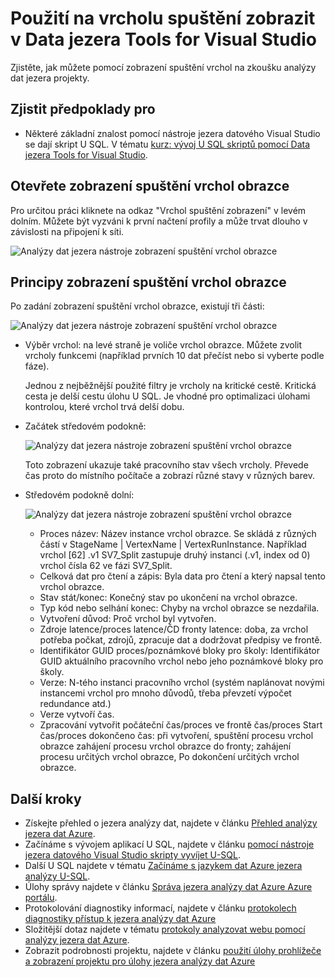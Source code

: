 <properties 
   pageTitle="Použití zobrazení spuštění vrchol obrazce v nástrojích jezera dat for Visual Studio | Microsoft Azure" 
   description="Zjistěte, jak můžete pomocí zobrazení spuštění vrcholu k projektům analýzy dat jezera zkušebních." 
   services="data-lake-analytics" 
   documentationCenter="" 
   authors="mumian" 
   manager="jhubbard" 
   editor="cgronlun"/>
 
<tags
   ms.service="data-lake-analytics"
   ms.devlang="na"
   ms.topic="article"
   ms.tgt_pltfrm="na"
   ms.workload="big-data" 
   ms.date="10/13/2016"
   ms.author="jgao"/>

# <a name="use-the-vertex-execution-view-in-data-lake-tools-for-visual-studio"></a>Použití na vrcholu spuštění zobrazit v Data jezera Tools for Visual Studio

Zjistěte, jak můžete pomocí zobrazení spuštění vrchol na zkoušku analýzy dat jezera projekty.

## <a name="prerequisites"></a>Zjistit předpoklady pro

- Některé základní znalost pomocí nástroje jezera datového Visual Studio se dají skript U SQL.  V tématu [kurz: vývoj U SQL skriptů pomocí Data jezera Tools for Visual Studio](data-lake-analytics-data-lake-tools-get-started.md).

## <a name="open-the-vertex-execution-view"></a>Otevřete zobrazení spuštění vrchol obrazce

Pro určitou práci kliknete na odkaz "Vrchol spuštění zobrazení" v levém dolním. Můžete být vyzváni k první načtení profily a může trvat dlouho v závislosti na připojení k síti.

![Analýzy dat jezera nástroje zobrazení spuštění vrchol obrazce](./media/data-lake-analytics-data-lake-tools-use-vertex-execution-view/data-lake-tools-open-vertex-execution-view.png)

## <a name="understand-vertex-execution-view"></a>Principy zobrazení spuštění vrchol obrazce

Po zadání zobrazení spuštění vrchol obrazce, existují tři části:

![Analýzy dat jezera nástroje zobrazení spuštění vrchol obrazce](./media/data-lake-analytics-data-lake-tools-use-vertex-execution-view/data-lake-tools-vertex-execution-view.png)

- Výběr vrchol: na levé straně je voliče vrchol obrazce.  Můžete zvolit vrcholy funkcemi (například prvních 10 dat přečíst nebo si vyberte podle fáze).

    Jednou z nejběžnější použité filtry je vrcholy na kritické cestě. Kritická cesta je delší cestu úlohu U SQL. Je vhodné pro optimalizaci úlohami kontrolou, které vrchol trvá delší dobu.

- Začátek středovém podokně:

    ![Analýzy dat jezera nástroje zobrazení spuštění vrchol obrazce](./media/data-lake-analytics-data-lake-tools-use-vertex-execution-view/data-lake-tools-vertex-execution-view-pane2.png)

    Toto zobrazení ukazuje také pracovního stav všech vrcholy. Převede čas proto do místního počítače a zobrazí různé stavy v různých barev.

- Středovém podokně dolní:

    ![Analýzy dat jezera nástroje zobrazení spuštění vrchol obrazce](./media/data-lake-analytics-data-lake-tools-use-vertex-execution-view/data-lake-tools-vertex-execution-view-pane3.png)

    - Proces název: Název instance vrchol obrazce. Se skládá z různých částí v StageName | VertexName | VertexRunInstance. Například vrchol [62] .v1 SV7_Split zastupuje druhý instanci (.v1, index od 0) vrchol čísla 62 ve fázi SV7_Split.
    - Celková dat pro čtení a zápis: Byla data pro čtení a který napsal tento vrchol obrazce.
    - Stav stát/konec: Konečný stav po ukončení na vrchol obrazce.
    - Typ kód nebo selhání konec: Chyby na vrchol obrazce se nezdařila.
    - Vytvoření důvod: Proč vrchol byl vytvořen.
    - Zdroje latence/proces latence/ČD fronty latence: doba, za vrchol potřeba počkat, zdrojů, zpracuje dat a dodržovat předpisy ve frontě.
    - Identifikátor GUID proces/poznámkové bloky pro školy: Identifikátor GUID aktuálního pracovního vrchol nebo jeho poznámkové bloky pro školy.
    - Verze: N-tého instanci pracovního vrchol (systém naplánovat novými instancemi vrchol pro mnoho důvodů, třeba převzetí výpočet redundance atd.)
    - Verze vytvoří čas.
    - Zpracování vytvořit počáteční čas/proces ve frontě čas/proces Start čas/proces dokončeno čas: při vytvoření, spuštění procesu vrchol obrazce zahájení procesu vrchol obrazce do fronty; zahájení procesu určitých vrchol obrazce, Po dokončení určitých vrchol obrazce.

## <a name="next-steps"></a>Další kroky

- Získejte přehled o jezera analýzy dat, najdete v článku [Přehled analýzy jezera dat Azure](data-lake-analytics-overview.md).
- Začínáme s vývojem aplikací U SQL, najdete v článku [pomocí nástroje jezera datového Visual Studio skripty vyvíjet U-SQL](data-lake-analytics-data-lake-tools-get-started.md).
- Další U SQL najdete v tématu [Začínáme s jazykem dat Azure jezera analýzy U-SQL](data-lake-analytics-u-sql-get-started.md).
- Úlohy správy najdete v článku [Správa jezera analýzy dat Azure Azure portálu](data-lake-analytics-manage-use-portal.md).
- Protokolování diagnostiky informací, najdete v článku [protokolech diagnostiky přístup k jezera analýzy dat Azure](data-lake-analytics-diagnostic-logs.md)
- Složitější dotaz najdete v tématu [protokoly analyzovat webu pomocí analýzy jezera dat Azure](data-lake-analytics-analyze-weblogs.md).
- Zobrazit podrobnosti projektu, najdete v článku [použití úlohy prohlížeče a zobrazení projektu pro úlohy jezera analýzy dat Azure](data-lake-analytics-data-lake-tools-view-jobs.md)
